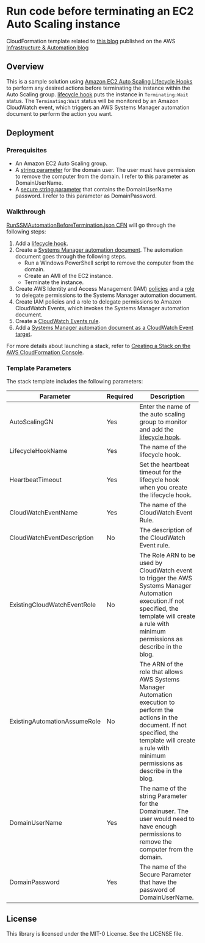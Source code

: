 # Run code before terminating an EC2 Auto Scaling instance

CloudFormation template related to [this blog]() published on the AWS [Infrastructure & Automation blog](https://aws.amazon.com/blogs/infrastructure-and-automation/)

## Overview
This is a sample solution using [Amazon EC2 Auto Scaling Lifecycle Hooks](https://docs.aws.amazon.com/autoscaling/ec2/userguide/lifecycle-hooks.html) to perform any desired actions before terminating the instance within the Auto Scaling group. [lifecycle hook](https://docs.aws.amazon.com/autoscaling/ec2/userguide/lifecycle-hooks.html#adding-lifecycle-hooks) puts the instance in `Terminating:Wait` status. The `Terminating:Wait` status will be monitored by an Amazon CloudWatch event, which triggers an AWS Systems Manager automation document to perform the action you want.

## Deployment
### Prerequisites
- An Amazon EC2 Auto Scaling group.
- A [string parameter](https://docs.aws.amazon.com/systems-manager/latest/userguide/param-create-cli.html#param-create-cli-string-stringlist) for the domain user. The user must have permission to remove the computer from the domain. I refer to this parameter as DomainUserName.
- A [secure string parameter](https://docs.aws.amazon.com/systems-manager/latest/userguide/param-create-cli.html#param-create-cli-securestring) that contains the DomainUserName password. I refer to this parameter as DomainPassword.

### Walkthrough

[RunSSMAutomationBeforeTermination.json CFN](https://github.com/aws-samples/aws-systemsmanagerautomation-with-asglifecyclehooks/blob/master/RunSSMAutomationBeforeTermination.json) will go through the following steps:
1.	Add a [lifecycle hook](https://docs.aws.amazon.com/autoscaling/ec2/userguide/lifecycle-hooks.html#adding-lifecycle-hooks).
2.	Create a [Systems Manager automation document](https://docs.aws.amazon.com/systems-manager/latest/userguide/automation-document-builder.html). The automation document goes through the following steps.
    - Run a Windows PowerShell script to remove the computer from the domain.
    - Create an AMI of the EC2 instance.
    - Terminate the instance.
3.	Create AWS Identity and Access Management (IAM) [policies](https://docs.aws.amazon.com/IAM/latest/UserGuide/access_policies_create.html) and a [role](https://docs.aws.amazon.com/IAM/latest/UserGuide/id_roles_create_for-service.html) to delegate permissions to the Systems Manager automation document.
4.	Create IAM policies and a role to delegate permissions to Amazon CloudWatch Events, which invokes the Systems Manager automation document.
5.	Create a [CloudWatch Events rule](https://docs.aws.amazon.com/AmazonCloudWatch/latest/events/Create-CloudWatch-Events-Rule.html).
6.	Add a [Systems Manager automation document as a CloudWatch Event target](https://docs.aws.amazon.com/systems-manager/latest/userguide/automation-cwe-target.html).

For more details about launching a stack, refer to [Creating a Stack on the AWS CloudFormation Console](https://docs.aws.amazon.com/AWSCloudFormation/latest/UserGuide/cfn-console-create-stack.html).

### Template Parameters
The stack template includes the following parameters:

| Parameter | Required | Description |
| --- | --- | --- |
| AutoScalingGN | Yes | Enter the name of the auto scaling group to monitor and add the [lifecycle hook](https://docs.aws.amazon.com/autoscaling/ec2/userguide/lifecycle-hooks.html#adding-lifecycle-hooks). |
| LifecycleHookName | Yes | The name of the lifecycle hook. |
| HeartbeatTimeout | Yes | Set the heartbeat timeout for the lifecycle hook when you create the lifecycle hook. |
| CloudWatchEventName | Yes | The name of the CloudWatch Event Rule. |
| CloudWatchEventDescription | No | The description of the CloudWatch Event rule. |
| ExistingCloudWatchEventRole | No | The Role ARN to be used by CloudWatch event to trigger the AWS Systems Manager Automation execution.If not specified, the template will create a rule with minimum permissions as describe in the blog. |
| ExistingAutomationAssumeRole | No | The ARN of the role that allows AWS Systems Manager Automation execution to perform the actions in the document. If not specified, the template will create a rule with minimum permissions as describe in the blog. |
| DomainUserName | Yes | The name of the string Parameter for the Domainuser. The user would need to have enough permissions to remove the computer from the domain. |
| DomainPassword | Yes | The name of the Secure Parameter that have the password of DomainUserName. |

## License

This library is licensed under the MIT-0 License. See the LICENSE file.
